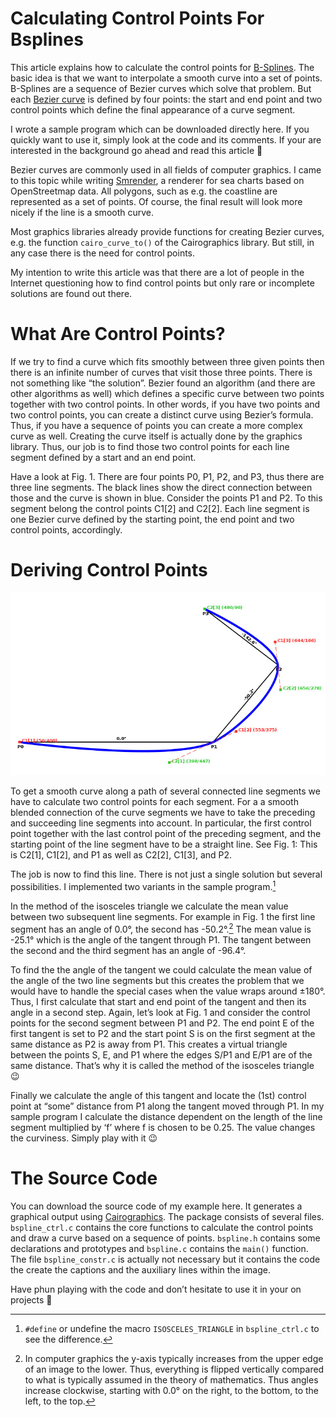 # Calculating Control Points For Bsplines

This article explains how to calculate the control points for
[B-Splines](https://en.wikipedia.org/wiki/B-spline). The basic idea is that we
want to interpolate a smooth curve into a set of points. B-Splines are a
sequence of Bezier curves which solve that problem. But each [Bezier
curve](https://en.wikipedia.org/wiki/B%C3%A9zier_curve) is defined by four
points: the start and end point and two control points which define the final
appearance of a curve segment.

I wrote a sample program which can be downloaded directly here. If you quickly
want to use it, simply look at the code and its comments. If your are
interested in the background go ahead and read this article 🙂

Bezier curves are commonly used in all fields of computer graphics. I came to
this topic while writing [Smrender](https://github.com/rahra/smrender), a
renderer for sea charts based on OpenStreetmap data. All polygons, such as e.g.
the coastline are represented as a set of points. Of course, the final result
will look more nicely if the line is a smooth curve.

Most graphics libraries already provide functions for creating Bezier curves,
e.g. the function `cairo_curve_to()` of the Cairographics library. But still,
in any case there is the need for control points.

My intention to write this article was that there are a lot of people in the
Internet questioning how to find control points but only rare or incomplete
solutions are found out there.

# What Are Control Points?

If we try to find a curve which fits smoothly between three given points then
there is an infinite number of curves that visit those three points. There is
not something like “the solution”. Bezier found an algorithm (and there are
other algorithms as well) which defines a specific curve between two points
together with two control points. In other words, if you have two points and
two control points, you can create a distinct curve using Bezier’s formula.
Thus, if you have a sequence of points you can create a more complex curve as
well. Creating the curve itself is actually done by the graphics library. Thus,
our job is to find those two control points for each line segment defined by a
start and an end point.

Have a look at Fig. 1. There are four points P0, P1, P2, and P3, thus there are
three line segments. The black lines show the direct connection between those
and the curve is shown in blue. Consider the points P1 and P2. To this segment
belong the control points C1[2] and C2[2]. Each line segment is one Bezier
curve defined by the starting point, the end point and two control points,
accordingly.

# Deriving Control Points

![Figure 1](figure1.png)

To get a smooth curve along a path of several connected line segments we have
to calculate two control points for each segment. For a a smooth blended
connection of the curve segments we have to take the preceding and succeeding
line segments into account. In particular, the first control point together
with the last control point of the preceding segment, and the starting point of
the line segment have to be a straight line. See Fig. 1: This is C2[1], C1[2],
and P1 as well as C2[2], C1[3], and P2.

The job is now to find this line. There is not just a single solution but
several possibilities. I implemented two variants in the sample program.[^1]

In the method of the isosceles triangle we calculate the mean value between two
subsequent line segments. For example in Fig. 1 the first line segment has an
angle of 0.0°, the second has -50.2°.[^2] The mean value is -25.1° which is the
angle of the tangent through P1. The tangent between the second and the third
segment has an angle of -96.4°.

To find the the angle of the tangent we could calculate the mean value of the
angle of the two line segments but this creates the problem that we would have
to handle the special cases when the value wraps around ±180°. Thus, I first
calculate that start and end point of the tangent and then its angle in a
second step. Again, let’s look at Fig. 1 and consider the control points for
the second segment between P1 and P2. The end point E of the first tangent is
set to P2 and the start point S is on the first segment at the same distance as
P2 is away from P1. This creates a virtual triangle between the points S, E,
and P1 where the edges S/P1 and E/P1 are of the same distance. That’s why it is
called the method of the isosceles triangle 😉

Finally we calculate the angle of this tangent and locate the (1st) control
point at “some” distance from P1 along the tangent moved through P1. In my
sample program I calculate the distance dependent on the length of the line
segment multiplied by ‘f’ where f is chosen to be 0.25. The value changes the
curviness. Simply play with it 😉

# The Source Code

You can download the source code of my example here. It generates a graphical
output using [Cairographics](http://www.cairographics.org/). The package
consists of several files. `bspline_ctrl.c` contains the core functions to
calculate the control points and draw a curve based on a sequence of points.
`bspline.h` contains some declarations and prototypes and `bspline.c` contains
the `main()` function. The file `bspline_constr.c` is actually not necessary
but it contains the code the create the captions and the auxiliary lines within
the image.

Have phun playing with the code and don’t hesitate to use it in your on
projects 🙂

[^1]: `#define` or undefine the macro `ISOSCELES_TRIANGLE` in `bspline_ctrl.c`
  to see the difference.
[^2]: In computer graphics the y-axis typically increases from the upper edge
  of an image to the lower. Thus, everything is flipped vertically compared to
  what is typically assumed in the theory of mathematics. Thus angles increase
  clockwise, starting with 0.0° on the right, to the bottom, to the left, to
  the top.

